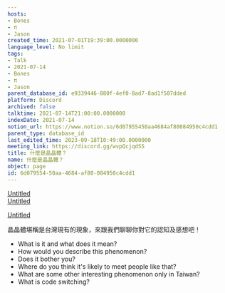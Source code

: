 ```yaml
---
hosts:
- Bones
- π
- Jason
created_time: 2021-07-01T19:39:00.0000000
language_level: No limit
tags:
- Talk
- 2021-07-14
- Bones
- π
- Jason
parent_database_id: e9339446-880f-4ef0-8ad7-8ad1f507dded
platform: Discord
archived: false
talktime: 2021-07-14T21:00:00.0000000
indexDate: 2021-07-14
notion_url: https://www.notion.so/6d07955450aa4684af80084950c4cdd1
parent_type: database_id
last_edited_time: 2023-09-18T10:49:00.0000000
meeting_link: https://discord.gg/wvpQcjqdSS
title: 什麼是晶晶體？
name: 什麼是晶晶體？
object: page
id: 6d079554-50aa-4684-af80-084950c4cdd1
---
```



[Untitled](https://www.notion.so/60226399bd024bf4bf588586f8013a21)   
[Untitled](https://www.notion.so/cb083fc4f0b7459aa5afe1900ef25a1f)   

[Untitled](https://www.notion.so/482e61b02b9c4456b2b4fe86bb7544c6)   




晶晶體堪稱是台灣現有的現象，來跟我們聊聊你對它的認知及感想吧！

   - What is it and what does it mean?
   - How would you describe this phenomenon?
   - Does it bother you?
   - Where do you think it's likely to meet people like that?
   - What are some other interesting phenomenon only in Taiwan?
   - What is code switching?



